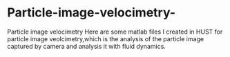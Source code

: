 # Particle-image-velocimetry-
Particle image velocimetry
Here are some matlab files I created in HUST for particle image veolcimetry,which is the analysis of the particle image captured by camera and analysis it with fluid dynamics.
